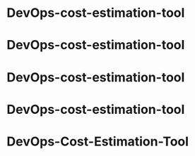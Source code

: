 # DevOps-cost-estimation-tool
# DevOps-cost-estimation-tool
# DevOps-cost-estimation-tool
# DevOps-cost-estimation-tool
# DevOps-Cost-Estimation-Tool
